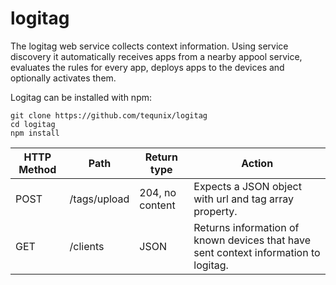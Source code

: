 logitag
=======
The logitag web service collects context information. Using service
discovery it automatically receives apps from a nearby appool service,
evaluates the rules for every app, deploys apps to the devices and
optionally activates them. 


Logitag can be installed with npm:

    git clone https://github.com/tequnix/logitag
    cd logitag
    npm install

HTTP Method | Path | Return type | Action
------------|------|-------------|--------
POST        | /tags/upload | 204, no content | Expects a JSON object with url and tag array property. 
GET         |  /clients | JSON | Returns information of known devices that have sent context information to logitag.  
